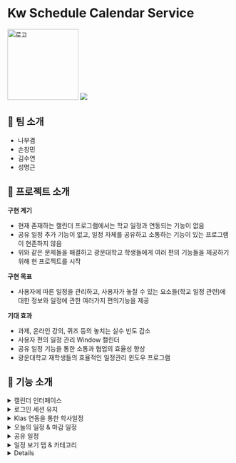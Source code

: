 # Kw Schedule Calendar Service
<img width="159" alt="로고" src="https://github.com/SharpDotMOUSE/KSCS/assets/89342648/30b49977-7aed-4c78-8a9d-511475bd4b4d">

<img src="https://img.shields.io/badge/version-v1.0.0-red"/>


## 👥 팀 소개

* 나부겸
* 손창민
* 김수연
* 성명근


## 📖 프로젝트 소개

**구현 계기**
* 현재 존재하는 캘린더 프로그램에서는 학교 일정과 연동되는 기능이 없음
* 공유 일정 추가 기능이 없고, 일정 자체를 공유하고 소통하는 기능이 있는 프로그램이 현존하지 않음
* 위와 같은 문제들을 해결하고 광운대학교 학생들에게 여러 편의 기능들을 제공하기 위해 현 프로젝트를 시작
 
**구현 목표**

* 사용자에 따른 일정을 관리하고, 사용자가 놓칠 수 있는 요소들(학교 일정 관련)에 대한 정보와 일정에 관한 여러가지 편의기능을 제공

**기대 효과**

* 과제, 온라인 강의, 퀴즈 등의 놓치는 실수 빈도 감소
* 사용자 편의 일정 관리 Window 캘린더
* 공유 일정 기능을 통한 소통과 협업의 효율성 향상
* 광운대학교 재학생들의 효율적인 일정관리 윈도우 프로그램


## 🔎 기능 소개

<details>
<summary>캘린더 인터페이스</summary>
<div markdown="1">       
</div>
</details>

<details>
<summary>로그인 세션 유지</summary>
<div markdown="1">       
</div>
</details>

<details>
<summary>Klas 연동을 통한 학사일정</summary>
<div markdown="1">       
</div>
</details>

<details>
<summary>오늘의 일정 & 마감 일정</summary>
<div markdown="1">       
</div>
</details>

<details>
<summary>공유 일정</summary>
<div markdown="1">       
</div>
</details>

<details> 
<summary>일정 보기 탭 & 카테고리</summary>
<div markdown="1">       
</div>
</details>

<details>
<details>
<summary>실시간 일정 공유</summary>
<div markdown="1">       
</div>
</details>

## 📃 기술 스택


### Database
* MySQL

### Framework
* .NET Framework

### Infrastructure
* AWS EC2

### Design
* Figma


## ⚙️ 시스템 아키텍처


## 📁 DB 구조

![KSCS](https://github.com/SharpDotMOUSE/KSCS/assets/89342648/c50427f3-c4da-421e-8f79-ff6469557b5a)

* `TabCategory` : `StudentTab` 와 `Category` 을 매핑해주는 중간 테이블
* `Members` : `Student` 와 `Schedule` 를 매핑해주는 중간 테이블. 공유 일정 멤버들을 나타냄


## 🗣️ 커뮤니케이션

* GitHub
* Notion
* Discord

